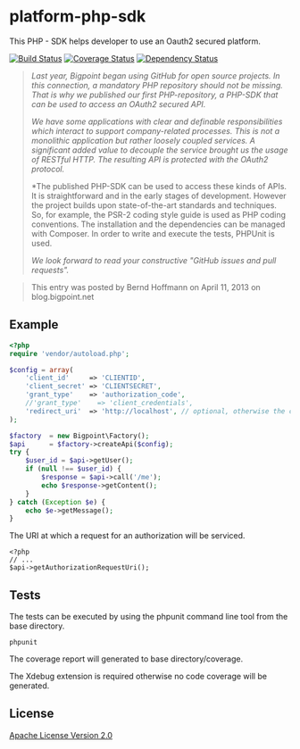platform-php-sdk
================

This PHP - SDK helps developer to use an Oauth2 secured platform.

[![Build Status](https://api.travis-ci.org/GeBeater/platform-php-sdk.png)](https://travis-ci.org/GeBeater/platform-php-sdk)
[![Coverage Status](https://coveralls.io/repos/GeBeater/platform-php-sdk/badge.png)](https://coveralls.io/r/GeBeater/platform-php-sdk)
[![Dependency Status](https://www.versioneye.com/user/projects/547df7166c4767187a00019e/badge.svg?style=flat)](https://www.versioneye.com/user/projects/547df7166c4767187a00019e)


> *Last year, Bigpoint began using GitHub for open source projects. In this connection, a mandatory PHP repository
> should not be missing. That is why we published our first PHP-repository, a PHP-SDK that can be used to access an
> OAuth2 secured API.*
>
> *We have some applications with clear and definable responsibilities which interact to support company-related
> processes. This is not a monolithic application but rather loosely coupled services. A significant added value to
> decouple the service brought us the usage of RESTful HTTP. The resulting API is protected with the OAuth2 protocol.*
>
> *The published PHP-SDK can be used to access these kinds of APIs. It is straightforward and in the early stages of
> development. However the project builds upon state-of-the-art standards and techniques. So, for example, the PSR-2
> coding style guide is used as PHP coding conventions. The installation and the dependencies can be managed with
> Composer. In order to write and execute the tests, PHPUnit is used.
>
> *We look forward to read your constructive "GitHub issues and pull requests".*

> This entry was posted by Bernd Hoffmann on April 11, 2013 on blog.bigpoint.net


Example
-------

```php
<?php
require 'vendor/autoload.php';

$config = array(
    'client_id'     => 'CLIENTID',
    'client_secret' => 'CLIENTSECRET',
    'grant_type'    => 'authorization_code',
    //'grant_type'    => 'client_credentials',
    'redirect_uri'  => 'http://localhost', // optional, otherwise the current URI will used
);

$factory  = new Bigpoint\Factory();
$api      = $factory->createApi($config);
try {
    $user_id = $api->getUser();
    if (null !== $user_id) {
        $response = $api->call('/me');
        echo $response->getContent();
    }
} catch (Exception $e) {
    echo $e->getMessage();
}

```

The URI at which a request for an authorization will be serviced.

```
<?php
// ...
$api->getAuthorizationRequestUri();
```

Tests
-----

The tests can be executed by using the phpunit command line tool from the base directory.

```
phpunit
```

The coverage report will generated to base directory/coverage.

The Xdebug extension is required otherwise no code coverage will be generated.

## License

[Apache License Version 2.0](LICENSE.txt)
